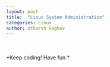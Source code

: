 ```yaml
---
layout: post
title:  "Linux System Administration"
categories: Linux
author: Utkarsh Raghav
---
```


<br/>
<br/>
*Keep coding! Have fun.*
